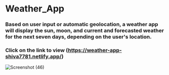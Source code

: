 # Weather_App

### Based on user input or automatic geolocation, a weather app will display the sun, moon, and current and forecasted weather for the next seven days, depending on the user's location.
### Click on the link to view (https://weather-app-shiva7781.netlify.app/)


![Screenshot (46)](https://user-images.githubusercontent.com/97456472/198557069-e0762c46-060b-43a9-bc14-d2830a7f9474.png)
